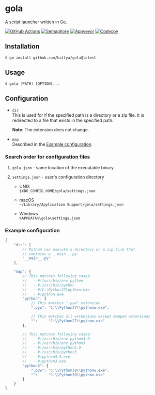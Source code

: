 # gola

A script launcher written in [Go](https://go.dev/).

[![GitHub Actions](https://github.com/hattya/gola/actions/workflows/ci.yml/badge.svg)](https://github.com/hattya/gola/actions/workflows/ci.yml)
[![Semaphore](https://semaphoreci.com/api/v1/hattya/gola/branches/master/badge.svg)](https://semaphoreci.com/hattya/gola)
[![Appveyor](https://ci.appveyor.com/api/projects/status/lchmkujc6phas1l5/branch/master?svg=true)](https://ci.appveyor.com/project/hattya/gola)
[![Codecov](https://codecov.io/gh/hattya/gola/branch/master/graph/badge.svg)](https://codecov.io/gh/hattya/gola)


## Installation

```console
$ go install github.com/hattya/gola@latest
```


## Usage

```console
$ gola [PATH] [OPTION]...
```


## Configuration

- `dir`  
  This is used for if the specified path is a directory or a zip file. It is
  redirected to a file that exists in the specified path.

  **Note**: The extension does not change.

- `map`  
  Described in the [Example configuration](#example-configuration).


### Search order for configuration files

1. `gola.json` - same location of the executable binary

2. `settings.json` - user's configuration directory

   - UNIX  
     `$XDG_CONFIG_HOME/gola/settings.json`

   - macOS  
     `~/Library/Application Support/gola/settings.json`

   - Windows  
     `%APPDATA%\gola\settings.json`


### Example configuration

```javascript
{
    "dir": [
        // Python can execute a directory or a zip file that
        // contains a __main__.py.
        "__main__.py"
    ],

    "map": {
        // This matches following cases:
        //   - #!/usr/bin/env python
        //   - #!/usr/bin/python
        //   - #!C:\Python27\python.exe
        //   - #!python.exe
        "python": {
            // This matches ".pyw" extension
            ".pyw": "C:\\Python27\\pythonw.exe",

            // This matches all extensions except mapped extensions
            "":     "C:\\Python27\\python.exe"
        },

        // This matches following cases:
        //   - #!/usr/bin/env python3.9
        //   - #!/usr/bin/env python3
        //   - #!/usr/bin/python3.9
        //   - #!/usr/bin/python3
        //   - #!python3.9.exe
        //   - #!python3.exe
        "python3": {
            ".pyw": "C:\\Python39\\pythonw.exe",
            "":     "C:\\Python39\\python.exe"
        }
    }
}
```
